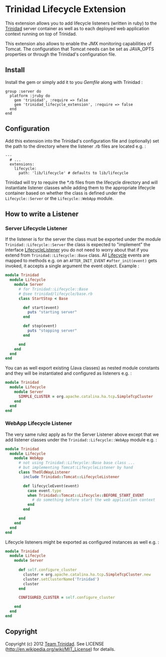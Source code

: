 # Trinidad Lifecycle Extension

This extension allows you to add lifecycle listeners (written in ruby) to the 
[Trinidad](https://github.com/trinidad/trinidad/) server container as well as to
each deployed web application context running on top of Trinidad.

This extension also allows to enable the JMX monitoring capabilities of Tomcat.
The configuration that Tomcat needs can be set as JAVA_OPTS properties or
through the Trinidad's configuration file.

## Install

Install the gem or simply add it to you *Gemfile* along with Trinidad :

```
group :server do
  platform :jruby do
    gem 'trinidad', :require => false
    gem 'trinidad_lifecycle_extension', :require => false
  end
end
```

## Configuration

Add this extension into the Trinidad's configuration file and (optionally) set 
the path to the directory where the listener .rb files are located e.g. :

```
---
  # ...
  extensions:
    lifecycle:
      path: 'lib/lifecycle' # defaults to lib/lifecycle
```

Trinidad will try to require the *.rb files from the lifecycle directory and 
will instantiate listener classes while adding them to the appropriate lifecycle
container based on whether the class is defined under the `Lifecycle::Server` or
the `Lifecycle::WebApp` module.

## How to write a Listener

### Server Lifecycle Listener

If the listener is for the server the class must be exported under the module
`Trinidad::Lifecycle::Server` the class is expected to "implement" the interface
[LifecycleListener](http://tomcat.apache.org/tomcat-7.0-doc/api/org/apache/catalina/LifecycleListener.html)
you do not need to worry about that if you extend from `Trinidad::Lifecycle::Base`
class. All [Lifecycle](http://tomcat.apache.org/tomcat-7.0-doc/api/org/apache/catalina/Lifecycle.html)
events are mapped to methods e.g. on an `AFTER_INIT_EVENT` `#after_init(event)`
gets invoked, it accepts a single argument the event object. 
Example :

```ruby
module Trinidad
  module Lifecycle
    module Server
      # for Trinidad::Lifecycle::Base
      # @see trinidad/lifecycle/base.rb
      class StartStop < Base

        def start(event)
          puts "starting server"
        end

        def stop(event)
          puts "stopping server"
        end

      end
    end
  end
end
```

You can as well export existing (Java classes) as nested module constants and
they will be instantiated and configured as listeners e.g. :

```ruby
module Trinidad
  module Lifecycle
    module Server
      SIMPLE_CLUSTER = org.apache.catalina.ha.tcp.SimpleTcpCluster
    end
  end
end
```

### WebApp Lifecycle Listener

The very same rulez apply as for the Server Listener above except that we add
listener classes under the `Trinidad::Lifecycle::WebApp` module e.g. :

```ruby
module Trinidad
  module Lifecycle
    module WebApp
      # not using Trinidad::Lifecycle::Base base class ...
      # but implementing Tomcat:LifecycleListener by hand
      class TheOldWayListener
        include Trinidad::Tomcat::LifecycleListener

        def lifecycleEvent(event)
          case event.type
          when Trinidad::Tomcat::Lifecycle::BEFORE_START_EVENT
            # do something before start the web application context
          end
        end

      end
    end
  end
end
```

Lifecycle listeners might be exported as configured instances as well e.g. :

```ruby
module Trinidad
  module Lifecycle
    module Server
      
      def self.configure_cluster
        cluster = org.apache.catalina.ha.tcp.SimpleTcpCluster.new
        cluster.setClusterName('Trinidad')
        cluster
      end

      CONFIGURED_CLUSTER = self.configure_cluster

    end
  end
end
```

## Copyright

Copyright (c) 2012 [Team Trinidad](https://github.com/trinidad). 
See LICENSE (http://en.wikipedia.org/wiki/MIT_License) for details.
